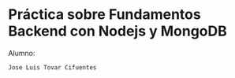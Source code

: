 # Práctica sobre Fundamentos Backend con Nodejs y MongoDB

Alumno:

```sh
Jose Luis Tovar Cifuentes
```

